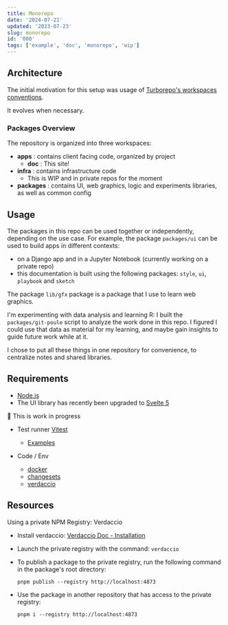 ```yaml
---
title: Monorepo
date: '2024-07-21'
updated: '2023-07-23'
slug: monorepo
id: '000'
tags: ['example', 'doc', 'monorepo', 'wip']
---
```


## Architecture

The initial motivation for this setup was usage of [Turborepo's workspaces conventions](https://turbo.build/repo/docs/getting-started/existing-monorepo#configure-workspaces).

It evolves when necessary.

### Packages Overview

The repository is organized into three workspaces:

- **apps** : contains client facing code, organized by project
  - **doc** : This site!
- **infra** : contains infrastructure code
  - This is WIP and in private repos for the moment
- **packages** : contains UI, web graphics, logic and experiments libraries, as well as common config

## Usage

The packages in this repo can be used together or independently, depending on the use case.
For example, the package `packages/ui` can be used to build apps in different contexts:

- on a Django app and in a Jupyter Notebook (currently working on a private repo)
- this documentation is built using the following packages: `style`, `ui`, `playbook` and `sketch`

The package `lib/gfx` package is a package that I use to learn web graphics.

I'm experimenting with data analysis and learning R: I built the `packages/git-poule` script to analyze the work done in this repo. I figured I could use that data as material for my learning, and maybe gain insights to guide future work while at it.

I chose to put all these things in one repository for convenience, to centralize notes and shared libraries.

## Requirements

- [Node.js](https://nodejs.org/en)
- The UI library has recently been upgraded to [Svelte 5](https://svelte-5-preview.vercel.app/docs/introduction)

🚧 This is work in progress

- Test runner [Vitest](https://vitest.dev/)

  - [Examples](https://github.com/vitest-dev/vitest/tree/main/examples)

- Code / Env

  - [docker](https://www.docker.com/)
  - [changesets](https://github.com/changesets/changesets)
  - [verdaccio](https://verdaccio.org/)

## Resources

Using a private NPM Registry: Verdaccio

- Install verdaccio: [Verdaccio Doc - Installation](https://verdaccio.org/docs/installation)
- Launch the private registry with the command: `verdaccio`
- To publish a package to the private registry, run the following command in the package's root directory:

  ```shell
  pnpm publish --registry http://localhost:4873
  ```

- Use the package in another repository that has access to the private registry:

  ```shell
  pnpm i --registry http://localhost:4873
  ```
